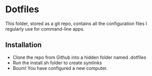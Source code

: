 Dotfiles
========

This folder, stored as a git repo, contains all the configuration files
I regularly use for command-line apps.

Installation
------------

- Clone the repo from Github into a hidden folder named .dotfiles
- Run the install.sh folder to create symlinks
- Boum! You have configured a new computer.

